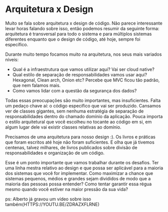 # Arquitetura x Design

​Muito se fala sobre arquitetura x design de código. Não parece interessante levar horas falando sobre isso, então podemos resumir da seguinte forma: arquitetura é transversal para todo o sistema e para múltiplos sistemas diferentes enquanto que o design de código, até hoje, sempre foi específico. 

Durante muito tempo focamos muito na arquitetura, nos seus mais variados níveis:

* Qual é a infraestrutura que vamos utilizar aqui? Vai ser cloud native?
* Qual estilo de separação de responsabilidades vamos usar aqui? Hexagonal, Clean arch, Onion etc? Percebe que MVC ficou tão padrão, que nem falamos mais. 
* Como vamos lidar com a questão da segurança dos dados?

Todas essas preocupações são muito importantes, mas insuficientes. Falta um pedaço chave aí: o código específico que vai ser produzido. Cansamos ver de classes gigantes, sem nenhuma estratégia de separação de responsabilidades dentro do chamado domínio da aplicação. Pouca importa o estilo arquitetural que você escolheu no tocante ao código em si, em algum lugar dele vai existir classes relativas ao domínio. 

Precisamos de uma arquitetura para nosso design :). Os livros e práticas que foram escritos até hoje não foram suficientes. E olha que já tivemos centenas, talvez milhares, de livros publicados sobre divisão de responsabilidades e organização de um código. 

Esse é um ponto importante que vamos trabalhar durante os desafios. Ter uma linha mestra relativo ao design e que possa ser aplicável para a maioria dos sistemas que você for implementar. Como maximizar a chance que sistemas pequenos, médios e grandes sejam divididos de modo que a maioria das pessoas possa entender? Como tentar garantir essa régua mesmo quando você estiver na maior pressão da sua vida?

ps: Alberto já gravou um vídeo sobre isso também(HTTPS://YOUTU.BE/ZDRAZXFLRNE​)
